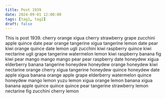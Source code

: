 ```yaml
---
title: Post 1939
date: 2024-09-01 12:00:00
tags: [tag1, tag2]
draft: false
---
```

This is post 1939.
cherry
orange
xigua
cherry
strawberry
grape
zucchini
apple
quince
date
pear
orange
tangerine
xigua
tangerine
lemon
date
pear
kiwi
orange
quince
date
lemon
ugli
zucchini
kiwi
raspberry
quince
kiwi
nectarine
ugli
grape
tangerine
watermelon
lemon
kiwi
raspberry
banana
fig
kiwi
pear
mango
mango
mango
pear
pear
raspberry
date
honeydew
xigua
elderberry
banana
tangerine
honeydew
honeydew
orange
honeydew
kiwi
nectarine
orange
cherry
xigua
tangerine
honeydew
quince
honeydew
date
apple
xigua
banana
orange
apple
grape
elderberry
watermelon
quince
honeydew
mango
lemon
yuzu
lemon
xigua
orange
lemon
banana
xigua
banana
apple
quince
quince
quince
pear
tangerine
strawberry
lemon
nectarine
fig
zucchini
cherry
lemon
